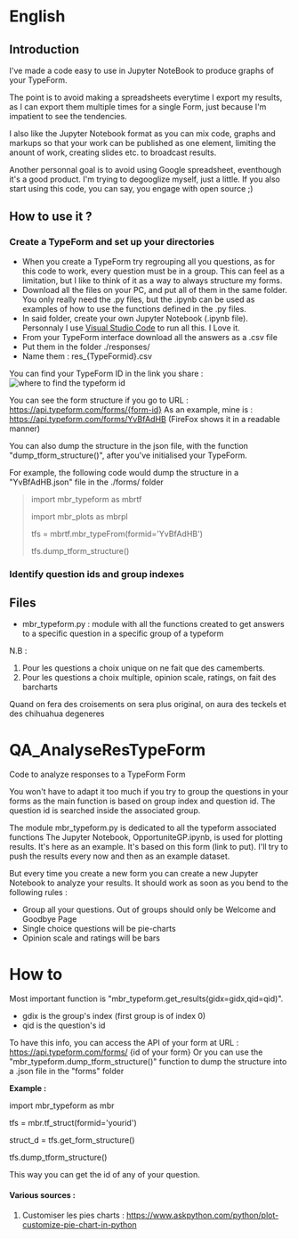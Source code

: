 # English
## Introduction
I've made a code easy to use in Jupyter NoteBook to produce graphs of your TypeForm.

The point is to avoid making a spreadsheets everytime I export my results, as I can export them multiple times for a single Form, just because I'm impatient to see the tendencies.

I also like the Jupyter Notebook format as you can mix code, graphs and markups so that your work can be published as one element, limiting the anount of work, creating slides etc. to broadcast results.

Another personnal goal is to avoid using Google spreadsheet, eventhough it's a good product. I'm trying to degooglize myself, just a little. If you also start using this code, you can say, you engage with open source ;)

## How to use it ?
### Create a TypeForm and set up your directories
- When you create a TypeForm try regrouping all you questions, as for this code to work, every question must be in a group. This can feel as a limitation, but I like to think of it as a way to always structure my forms.
- Download all the files on your PC, and put all of them in the same folder. You only really need the .py files, but the .ipynb can be used as examples of how to use the functions defined in the .py files.
- In said folder, create your own Jupyter Notebook (.ipynb file). Personnaly I use [Visual Studio Code](https://code.visualstudio.com/) to run all this. I Love it.
- From your TypeForm interface download all the answers as a .csv file
- Put them in the folder ./responses/
- Name them : res_{TypeFormid}.csv

You can find your TypeForm ID in the link you share :
![where to find the typeform id](https://maximorose.eu/Ressources/TypeFormID.png)

You can see the form structure if you go to URL : https://api.typeform.com/forms/{form-id}
As an example, mine is : https://api.typeform.com/forms/YvBfAdHB (FireFox shows it in a readable manner)

You can also dump the structure in the json file, with the function "dump_tform_structure()", after you've initialised your TypeForm.

For example, the following code would dump the structure in a "YvBfAdHB.json" file in the ./forms/ folder
> import mbr_typeform as mbrtf
> 
> import mbr_plots as mbrpl
> 
> tfs = mbrtf.mbr_typeFrom(formid='YvBfAdHB')
> 
> tfs.dump_tform_structure()


### Identify question ids and group indexes


## Files
- mbr_typeform.py : module with all the functions created to get answers to a specific question in a specific group of a typeform 



N.B : 

1. Pour les questions a choix unique on ne fait que des camemberts.
1. Pour les questions a choix multiple, opinion scale, ratings, on fait des barcharts

Quand on fera des croisements on sera plus original, on aura des teckels et des chihuahua degeneres



# QA_AnalyseResTypeForm
Code to analyze responses to a TypeForm Form

You won't have to adapt it too much if you try to group the questions in your forms as the main function is based on group index and question id. The question id is searched inside the associated group.

The  module mbr_typeform.py is dedicated to all the typeform associated functions
The Jupyter Notebook, OpportuniteGP.ipynb, is used for plotting results. It's here as an example. It's based on this form (link to put). I'll try to push the results every now and then as an example dataset.

But every time you create a new form you can create a new Jupyter Notebook to analyze your results. It should work as soon as you bend to the following rules :
- Group all your questions. Out of groups should only be Welcome and Goodbye Page
- Single choice questions will be pie-charts
- Opinion scale and ratings will be bars



# How to
Most important function is "mbr_typeform.get_results(gidx=gidx,qid=qid)".
- gdix is the group's index (first group is of index 0)
- qid is the question's id

To have this info, you can access the API of your form at URL : https://api.typeform.com/forms/ {id of your form}
Or you can use the "mbr_typeform.dump_tform_structure()" function to dump the structure into a .json file in the "forms" folder

__Example :__

import mbr_typeform as mbr

tfs = mbr.tf_struct(formid='yourid')

struct_d = tfs.get_form_structure()

tfs.dump_tform_structure()



This way you can get the id of any of your question.





#### Various sources :
1. Customiser les pies charts : https://www.askpython.com/python/plot-customize-pie-chart-in-python
